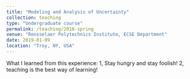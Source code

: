 ```yaml
---
title: "Modeling and Analysis of Uncertainty"
collection: teaching
type: "Undergraduate course"
permalink: /teaching/2018-spring
venue: "Rensselaer Polytechnics Institute, ECSE Department"
date: 2019-01-09
location: "Troy, NY, USA"
---
```


What I learned from this experience: 1, Stay hungry and stay foolish! 2, teaching is the best way of learning!
 
